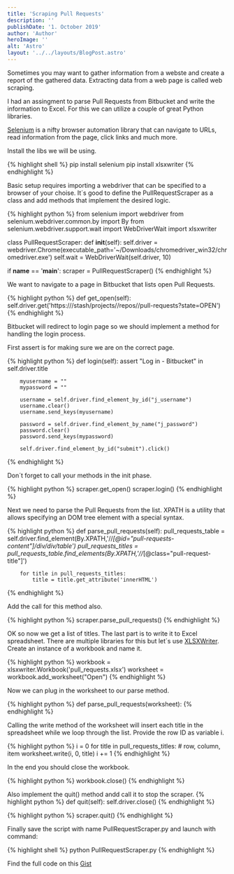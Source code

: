```yaml
---
title: 'Scraping Pull Requests'
description: ''
publishDate: '1. October 2019'
author: 'Author'
heroImage: ''
alt: 'Astro'
layout: '../../layouts/BlogPost.astro'
---
```


Sometimes you may want to gather information from a webste and create a report of the gathered data. Extracting data from a web page is called web scraping.

I had an assingment to parse Pull Requests from Bitbucket and write the information to Excel.
For this we can utilize a couple of great Python libraries.

[Selenium][selenium] is a nifty browser automation library that can navigate to URLs, read information from the page, click links and much more.

Install the libs we will be using.

{% highlight shell %}
pip install selenium
pip install xlsxwriter
{% endhighlight %}

Basic setup requires importing a webdriver that can be specified to a browser of your choise.
It´s good to define the PullRequestScraper as a class and add methods that implement the desired logic.


{% highlight python %}
from selenium import webdriver
from selenium.webdriver.common.by import By
from selenium.webdriver.support.wait import WebDriverWait
import xlsxwriter

class PullRequestScraper:
    def __init__(self):
        self.driver = webdriver.Chrome(executable_path='~/Downloads/chromedriver_win32/chromedriver.exe')
        self.wait = WebDriverWait(self.driver, 10)

if __name__ == '__main__':
    scraper = PullRequestScraper()
{% endhighlight %}

We want to navigate to a page in Bitbucket that lists open Pull Requests. 

{% highlight python %}
    def get_open(self):
        self.driver.get('https://<domain>/stash/projects/<project>/repos/<repo>/pull-requests?state=OPEN')
{% endhighlight %}

Bitbucket will redirect to login page so we should implement a method for handling the login process.

First assert is for making sure we are on the correct page.

{% highlight python %}
    def login(self):
        assert "Log in - Bitbucket" in self.driver.title

        myusername = ""
        mypassword = ""

        username = self.driver.find_element_by_id("j_username")
        username.clear()
        username.send_keys(myusername)

        password = self.driver.find_element_by_name("j_password")
        password.clear()
        password.send_keys(mypassword)

        self.driver.find_element_by_id("submit").click()
{% endhighlight %}

Don´t forget to call your methods in the init phase.

{% highlight python %}
    scraper.get_open()
    scraper.login()
{% endhighlight %}

Next we need to parse the Pull Requests from the list.
XPATH is a utility that allows specifying an DOM tree element with a special syntax.

{% highlight python %}
    def parse_pull_requests(self):
        pull_requests_table = self.driver.find_element(By.XPATH,'//*[@id="pull-requests-content"]/div/div/table')
        pull_requests_titles = pull_requests_table.find_elements(By.XPATH,'//*[@class="pull-request-title"]')

        for title in pull_requests_titles:
            title = title.get_attribute('innerHTML')
{% endhighlight %}

Add the call for this method also.

{% highlight python %}
    scraper.parse_pull_requests()
{% endhighlight %}

OK so now we get a list of titles. 
The last part is to write it to Excel spreadsheet.
There are multiple libraries for this but let´s use [XLSXWriter][xlsxwriter].
Create an instance of a workbook and name it.

{% highlight python %}
    workbook = xlsxwriter.Workbook('pull_requests.xlsx')
    worksheet = workbook.add_worksheet("Open")
{% endhighlight %}

Now we can plug in the worksheet to our parse method.

{% highlight python %}
    def parse_pull_requests(worksheet):
{% endhighlight %}

Calling the write method of the worksheet will insert each title in the spreadsheet while we loop through the list. Provide the row ID as variable i.

{% highlight python %}
    i = 0
    for title in pull_requests_titles:
        # row, column, item
        worksheet.write(i, 0, title)
        i += 1
{% endhighlight %}

In the end you should close the workbook.

{% highlight python %}
    workbook.close()
{% endhighlight %}

Also implement the quit() method andd call it to stop the scraper.
{% highlight python %}
    def quit(self):
        self.driver.close()
{% endhighlight %}

{% highlight python %}
    scraper.quit()
{% endhighlight %}


Finally save the script with name PullRequestScraper.py and launch with command:

{% highlight shell %}
python PullRequestScraper.py
{% endhighlight %}

Find the full code on this [Gist][gist] 

[selenium]:      https://www.seleniumhq.org/
[xlsxwriter]:      https://pypi.org/project/XlsxWriter/
[gist]:      https://gist.github.com/jounile/d146fb7836cc92fe20b1a3f4deaeadaa
